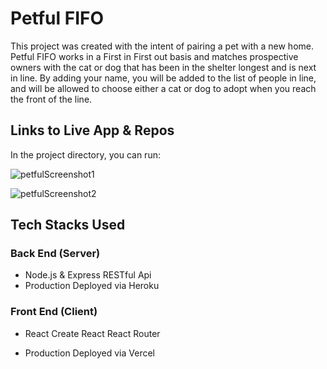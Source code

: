 # Petful FIFO 

This project was created with the intent of pairing a pet with a new home. Petful FIFO works in a First in First out basis and matches prospective owners with the cat or dog that has been in the shelter longest and is next in line. By adding your name, you will be added to the list of people in line, and will be allowed to choose either a cat or dog to adopt when you reach the front of the line. 

## Links to Live App & Repos

In the project directory, you can run:

![petfulScreenshot1](https://user-images.githubusercontent.com/70825798/108798408-9c916e00-7542-11eb-816a-a6b0e4596252.JPG)

![petfulScreenshot2](https://user-images.githubusercontent.com/70825798/108798441-aadf8a00-7542-11eb-9303-7dcee9df93cb.JPG)

## Tech Stacks Used

### Back End (Server)
- Node.js & Express
RESTful Api
- Production
Deployed via Heroku

### Front End (Client)
- React
Create React
React Router

- Production
Deployed via Vercel
